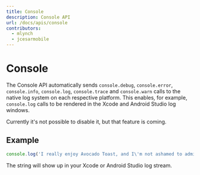 ```yaml
---
title: Console
description: Console API
url: /docs/apis/console
contributors:
  - mlynch
  - jcesarmobile
---
```


<plugin-platforms platforms="pwa,ios,android,electron"></plugin-platforms>

# Console

The Console API automatically sends `console.debug`, `console.error`, `console.info`, `console.log`, `console.trace` and `console.warn` calls to the native log system on each respective platform. This enables, for example,
`console.log` calls to be rendered in the Xcode and Android Studio log windows.

Currently it's not possible to disable it, but that feature is coming.

## Example

```typescript
console.log('I really enjoy Avocado Toast, and I\'m not ashamed to admit it');
```

The string will show up in your Xcode or Android Studio log stream.